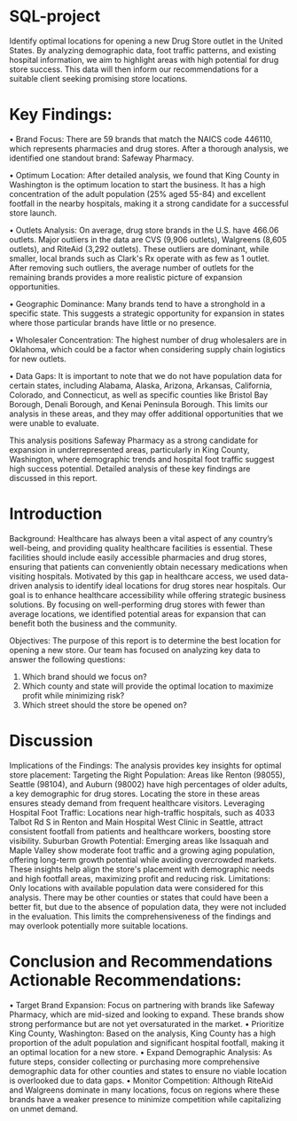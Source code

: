 # SQL-project
Identify optimal locations for opening a new Drug Store outlet in the United States. By analyzing demographic data, foot traffic patterns, and existing hospital information, we aim to highlight areas with high potential for drug store success. This data will then inform our recommendations for a suitable client seeking promising store locations.
# Key Findings:
• Brand Focus: There are 59 brands that match the NAICS code 446110, which represents pharmacies and drug stores. After a thorough analysis, we identified one standout brand: Safeway Pharmacy.

• Optimum Location: After detailed analysis, we found that King County in Washington is the optimum location to start the business. It has a high concentration of the adult population (25% aged 55-84) and excellent footfall in the nearby hospitals, making it a strong candidate for a successful store launch.

• Outlets Analysis: On average, drug store brands in the U.S. have 466.06 outlets. Major outliers in the data are CVS (9,906 outlets), Walgreens (8,605 outlets), and RiteAid (3,292 outlets). These outliers are dominant, while smaller, local brands such as Clark's Rx operate with as few as 1 outlet. After removing such outliers, the average number of outlets for the remaining brands provides a more realistic picture of expansion opportunities.

• Geographic Dominance: Many brands tend to have a stronghold in a specific state. This suggests a strategic opportunity for expansion in states where those particular brands have little or no presence.

• Wholesaler Concentration: The highest number of drug wholesalers are in Oklahoma, which could be a factor when considering supply chain logistics for new outlets.

• Data Gaps: It is important to note that we do not have population data for certain states, including Alabama, Alaska, Arizona, Arkansas, California, Colorado, and Connecticut, as well as specific counties like Bristol Bay Borough, Denali Borough, and Kenai Peninsula Borough. This limits our analysis in these areas, and they may offer additional opportunities that we were unable to evaluate.

This analysis positions Safeway Pharmacy as a strong candidate for expansion in underrepresented areas, particularly in King County, Washington, where demographic trends and
hospital foot traffic suggest high success potential. Detailed analysis of these key findings are discussed in this report.
# Introduction
Background:
Healthcare has always been a vital aspect of any country’s well-being, and providing quality healthcare facilities is essential. These facilities should include easily accessible pharmacies and drug stores, ensuring that patients can conveniently obtain necessary medications when visiting hospitals. Motivated by this gap in healthcare access, we used data-driven analysis to identify ideal locations for drug stores near hospitals. Our goal is to enhance healthcare accessibility while offering strategic business solutions. By focusing on well-performing drug stores with fewer than average locations, we identified potential areas for expansion that can benefit both the business and the community.

Objectives: 
The purpose of this report is to determine the best location for opening a new store. Our team has focused on analyzing key data to answer the following questions:
1. Which brand should we focus on?
2. Which county and state will provide the optimal location to maximize profit while
minimizing risk?
3. Which street should the store be opened on?
# Discussion
Implications of the Findings: The analysis provides key insights for optimal store placement:
Targeting the Right Population:
Areas like Renton (98055), Seattle (98104), and Auburn (98002) have high percentages of older adults, a key demographic for drug stores. Locating the store in these areas ensures steady demand from frequent healthcare visitors.
Leveraging Hospital Foot Traffic:
Locations near high-traffic hospitals, such as 4033 Talbot Rd S in Renton and Main Hospital West Clinic in Seattle, attract consistent footfall from patients and healthcare workers, boosting store visibility.
Suburban Growth Potential:
Emerging areas like Issaquah and Maple Valley show moderate foot traffic and a growing aging population, offering long-term growth potential while avoiding overcrowded markets.
These insights help align the store's placement with demographic needs and high footfall areas, maximizing profit and reducing risk.
Limitations: Only locations with available population data were considered for this analysis. There may be other counties or states that could have been a better fit, but due to the absence of population data, they were not included in the evaluation. This limits the comprehensiveness of the findings and may overlook potentially more suitable locations.
# Conclusion and Recommendations Actionable Recommendations:
• Target Brand Expansion: Focus on partnering with brands like Safeway Pharmacy, which are mid-sized and looking to expand. These brands show strong performance but are not yet oversaturated in the market.
• Prioritize King County, Washington: Based on the analysis, King County has a high proportion of the adult population and significant hospital footfall, making it an optimal location for a new store.
• Expand Demographic Analysis: As future steps, consider collecting or purchasing more comprehensive demographic data for other counties and states to ensure no viable location is overlooked due to data gaps.
• Monitor Competition: Although RiteAid and Walgreens dominate in many locations, focus on regions where these brands have a weaker presence to minimize competition while capitalizing on unmet demand.
